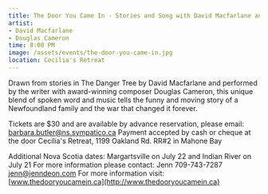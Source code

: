 ```yaml
---
title: The Door You Came In - Stories and Song with David Macfarlane and Douglas Cameron
artist:
- David Macfarlane
- Douglas Cameron
time: 8:00 PM
image: /assets/events/the-door-you-came-in.jpg
location: Cecilia's Retreat
---
```


Drawn from stories in The Danger Tree by David Macfarlane and performed by the writer with award-winning composer Douglas Cameron, this unique blend of spoken word and music tells the funny and moving story of a Newfoundland family and the war that changed it forever.

Tickets are $30 and are available by advance reservation, please email: [barbara.butler@ns.sympatico.ca](mailto:barbara.butler@ns.sympatico.ca)
Payment accepted by cash or cheque at the door
Cecilia's Retreat, 1199 Oakland Rd. RR#2 in Mahone Bay

Additional Nova Scotia dates:
Margartsville on July 22 and Indian River on July 21
For more information please contact: Jenn  709-743-7287 [jenn@jenndeon.com](mailto:jenn@jenndeon.com)
For more information visit: [www.thedooryoucamein.ca](http://www.thedooryoucamein.ca)
